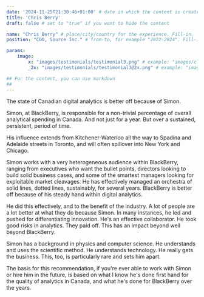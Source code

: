 ```yaml
---
date: '2024-11-25T21:30:46+01:00' # date in which the content is created - defaults to "today"
title: 'Chris Berry'
draft: false # set to "true" if you want to hide the content 

name: "Chris Berry" # place/city/country for the experience. Fill-in.
position: "COO, Source Inc." # from-to, for example "2022-2024". Fill-in.

params:
    image:
        x: "images/testimonials/testimonial3.png" # example: "images/clients/asgardia.png"
        _2x: "images/testimonials/testimonial3@2x.png" # example: "images/clients/asgardia@2x.png"

## For the content, you can use markdown
##
---
```


The state of Canadian digital analytics is better off because of Simon. 
 
Simon, at BlackBerry, is responsible for a non-trivial percentage of overall analytical spending in Canada. And not just for a year. But over a sustained, persistent, period of time. 
 
His influence extends from Kitchener-Waterloo all the way to Spadina and Adelaide streets in Toronto, and will often spillover into New York and Chicago. 
 
Simon works with a very heterogeneous audience within BlackBerry, ranging from executives who want the bullet points, directors looking to build solid business cases, and some of the smartest managers looking for exploitable market cleavages. He has effectively managed an orchestra of solid lines, dotted lines, sustainably, for several years. BlackBerry is better off because of his steady hand within digital analytics. 
 
He did this effectively, and to the benefit of the industry. A lot of people are a lot better at what they do because Simon. In many instances, he led and pushed for differentiating innovation. He's an effective collaborator. He took good risks in analytics. They paid off. This has an impact beyond well beyond BlackBerry. 
 
Simon has a background in physics and computer science. He understands and uses the scientific method. He understands technology. He really gets the business. This, too, is particularly rare and sets him apart. 
 
The basis for this recommendation, if you're ever able to work with Simon or hire him in the future, is based on what I know he's done first hand for the quality of analytics in Canada, and what he's done for BlackBerry over the years.